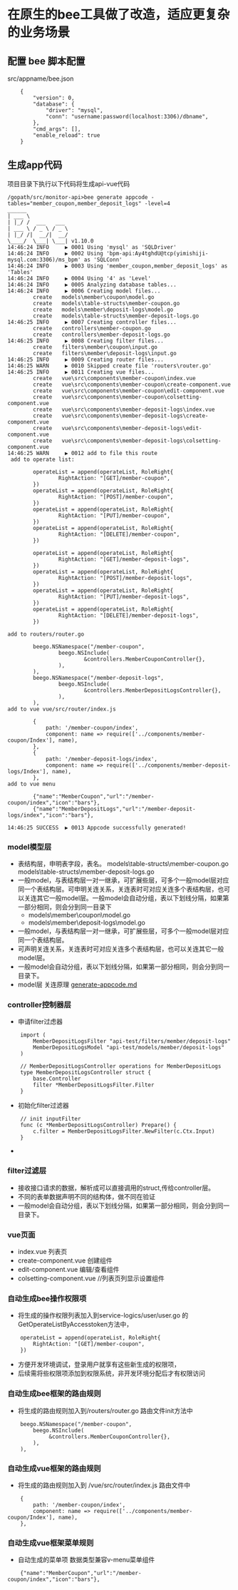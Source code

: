 

在原生的bee工具做了改造，适应更复杂的业务场景
===

## 配置 bee 脚本配置
src/appname/bee.json
```$xslt
    {
        "version": 0,
        "database": {
            "driver": "mysql",
            "conn": "username:password(localhost:3306)/dbname",
        },
        "cmd_args": [],
        "enable_reload": true
    }
```


##  生成app代码
项目目录下执行以下代码将生成api-vue代码
```$xslt
/gopath/src/monitor-api>bee generate appcode -tables="member_coupon,member_deposit_logs" -level=4
______
| ___ \
| |_/ /  ___   ___
| ___ \ / _ \ / _ \
| |_/ /|  __/|  __/
\____/  \___| \___| v1.10.0
14:46:24 INFO     ▶ 0001 Using 'mysql' as 'SQLDriver'
14:46:24 INFO     ▶ 0002 Using 'bpm-api:Ay4tghdU@tcp(yimishiji-mysql.com:3306)/ms_bpm' as 'SQLConn'
14:46:24 INFO     ▶ 0003 Using 'member_coupon,member_deposit_logs' as 'Tables'
14:46:24 INFO     ▶ 0004 Using '4' as 'Level'
14:46:24 INFO     ▶ 0005 Analyzing database tables...
14:46:24 INFO     ▶ 0006 Creating model files...
        create   models\member\coupon\model.go
        create   models\table-structs\member-coupon.go
        create   models\member\deposit-logs\model.go
        create   models\table-structs\member-deposit-logs.go
14:46:25 INFO     ▶ 0007 Creating controller files...
        create   controllers\member-coupon.go
        create   controllers\member-deposit-logs.go
14:46:25 INFO     ▶ 0008 Creating filter files...
        create   filters\member\coupon\input.go
        create   filters\member\deposit-logs\input.go
14:46:25 INFO     ▶ 0009 Creating router files...
14:46:25 WARN     ▶ 0010 Skipped create file 'routers\router.go'
14:46:25 INFO     ▶ 0011 Creating vue files...
        create   vue\src\components\member-coupon\index.vue
        create   vue\src\components\member-coupon\create-component.vue
        create   vue\src\components\member-coupon\edit-component.vue
        create   vue\src\components\member-coupon\colsetting-component.vue
        create   vue\src\components\member-deposit-logs\index.vue
        create   vue\src\components\member-deposit-logs\create-component.vue
        create   vue\src\components\member-deposit-logs\edit-component.vue
        create   vue\src\components\member-deposit-logs\colsetting-component.vue
14:46:25 WARN     ▶ 0012 add to file this route
 add to operate list:

        operateList = append(operateList, RoleRight{
                RightAction: "[GET]/member-coupon",
        })
        operateList = append(operateList, RoleRight{
                RightAction: "[POST]/member-coupon",
        })
        operateList = append(operateList, RoleRight{
                RightAction: "[PUT]/member-coupon",
        })
        operateList = append(operateList, RoleRight{
                RightAction: "[DELETE]/member-coupon",
        })

        operateList = append(operateList, RoleRight{
                RightAction: "[GET]/member-deposit-logs",
        })
        operateList = append(operateList, RoleRight{
                RightAction: "[POST]/member-deposit-logs",
        })
        operateList = append(operateList, RoleRight{
                RightAction: "[PUT]/member-deposit-logs",
        })
        operateList = append(operateList, RoleRight{
                RightAction: "[DELETE]/member-deposit-logs",
        })

add to routers/router.go

        beego.NSNamespace("/member-coupon",
                beego.NSInclude(
                        &controllers.MemberCouponController{},
                ),
        ),
        beego.NSNamespace("/member-deposit-logs",
                beego.NSInclude(
                        &controllers.MemberDepositLogsController{},
                ),
        ),
add to vue vue/src/router/index.js

        {
            path: '/member-coupon/index',
            component: name => require(['../components/member-coupon/Index'], name),
        },
        {
            path: '/member-deposit-logs/index',
            component: name => require(['../components/member-deposit-logs/Index'], name),
        },
add to vue menu

        {"name":"MemberCoupon","url":"/member-coupon/index","icon":"bars"},
        {"name":"MemberDepositLogs","url":"/member-deposit-logs/index","icon":"bars"},

14:46:25 SUCCESS  ▶ 0013 Appcode successfully generated!
```

### model模型层
- 表结构层，申明表字段，表名。
    models\table-structs\member-coupon.go
    models\table-structs\member-deposit-logs.go
- 一般model，与表结构层一对一继承，可扩展些层，可多个一般model层对应同一个表结构层。可申明关连关系，关连表时可对应关连多个表结构层，也可以关连其它一般model层。一般model会自动分组，表以下划线分隔，如果第一部分相同，则会分到同一目录下
    * models\member\coupon\model.go
    * models\member\deposit-logs\model.go
- 一般model，与表结构层一对一继承，可扩展些层，可多个一般model层对应同一个表结构层。
- 可声明关连关系，关连表时可对应关连多个表结构层，也可以关连其它一般model层。
- 一般model会自动分组，表以下划线分隔，如果第一部分相同，则会分到同一目录下。
- model层 关连原理 [generate-appcode.md](generate-appcode.md)

### controller控制器层
- 申请filter过虑器
```$xslt
    import (
        MemberDepositLogsFilter "api-test/filters/member/deposit-logs"
        MemberDepositLogsModel "api-test/models/member/deposit-logs"
    )
    
    // MemberDepositLogsController operations for MemberDepositLogs
    type MemberDepositLogsController struct {
        base.Controller
        filter *MemberDepositLogsFilter.Filter
    }
```
- 初始化filter过滤器
```$xslt
    // init inputFilter
    func (c *MemberDepositLogsController) Prepare() {
        c.filter = MemberDepositLogsFilter.NewFilter(c.Ctx.Input)
    }
```
- 

### filter过滤层
- 接收接口请求的数据，解析成可以直接调用的struct,传给controller层。
- 不同的表单数据声明不同的结构体，做不同在验证
- 一般model会自动分组，表以下划线分隔，如果第一部分相同，则会分到同一目录下。


### vue页面
- index.vue  列表页
- create-component.vue  创建组件
- edit-component.vue  编辑/查看组件
- colsetting-component.vue //列表页列显示设置组件

### 自动生成bee操作权限项
- 将生成的操作权限列表加入到service-logics/user/user.go 的 GetOperateListByAccesstoken方法中，
```$xslt
    operateList = append(operateList, RoleRight{
        RightAction: "[GET]/member-coupon",
    })
```
- 方便开发环境调试，登录用户就享有这些新生成的权限项，
- 后续需将些权限项添加到权限系统，非开发环境分配后才有权限访问

### 自动生成bee框架的路由规则
- 将生成的路由规则加入到/routers/router.go 路由文件init方法中
```$xslt
    beego.NSNamespace("/member-coupon",
        beego.NSInclude(
             &controllers.MemberCouponController{},
        ),
    ),
```

### 自动生成vue框架的路由规则
- 将生成的路由规则加入到 /vue/src/router/index.js 路由文件中
```$xslt
    {
        path: '/member-coupon/index',
        component: name => require(['../components/member-coupon/Index'], name),
    },
```

### 自动生成vue框架菜单规则
- 自动生成的菜单项 数据类型兼容v-menu菜单组件
```$xslt
    {"name":"MemberCoupon","url":"/member-coupon/index","icon":"bars"},
```